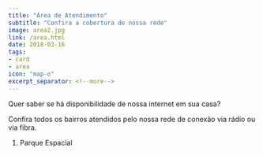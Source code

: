 ```yaml
---
title: "Área de Atendimento"
subtitle: "Confira a cobertura de nossa rede"
image: area2.jpg
link: /area.html
date: 2018-03-16
tags:
- card
- area
icon: "map-o"
excerpt_separator: <!--more-->
---
```


Quer saber se há disponibilidade de nossa internet em sua casa?

Confira todos os bairros atendidos pelo nossa rede de conexão via rádio ou via fibra.
<!--more-->

<ol>
<li>Parque Espacial</li>
</ol>